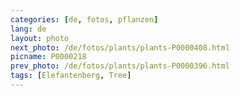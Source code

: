 ```yaml
---
categories: [de, fotos, pflanzen]
lang: de
layout: photo
next_photo: /de/fotos/plants/plants-P0000408.html
picname: P0000218
prev_photo: /de/fotos/plants/plants-P0000396.html
tags: [Elefantenberg, Tree]
---
```

